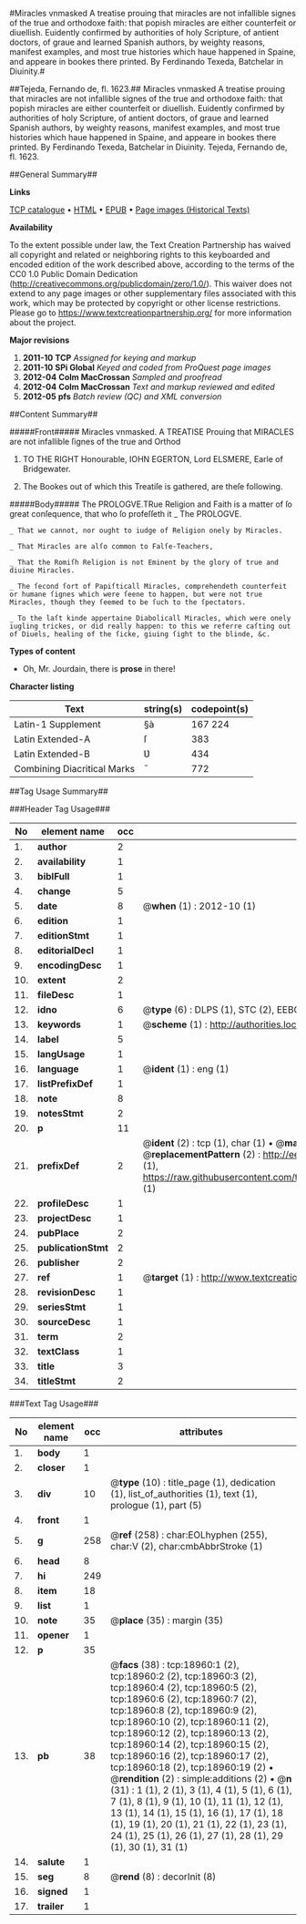 #Miracles vnmasked A treatise prouing that miracles are not infallible signes of the true and orthodoxe faith: that popish miracles are either counterfeit or diuellish. Euidently confirmed by authorities of holy Scripture, of antient doctors, of graue and learned Spanish authors, by weighty reasons, manifest examples, and most true histories which haue happened in Spaine, and appeare in bookes there printed. By Ferdinando Texeda, Batchelar in Diuinity.#

##Tejeda, Fernando de, fl. 1623.##
Miracles vnmasked A treatise prouing that miracles are not infallible signes of the true and orthodoxe faith: that popish miracles are either counterfeit or diuellish. Euidently confirmed by authorities of holy Scripture, of antient doctors, of graue and learned Spanish authors, by weighty reasons, manifest examples, and most true histories which haue happened in Spaine, and appeare in bookes there printed. By Ferdinando Texeda, Batchelar in Diuinity.
Tejeda, Fernando de, fl. 1623.

##General Summary##

**Links**

[TCP catalogue](http://www.ota.ox.ac.uk/tcp/)  • 
[HTML](http://tei.it.ox.ac.uk/tcp/Texts-HTML/free/A13/A13640.html)  • 
[EPUB](http://tei.it.ox.ac.uk/tcp/Texts-EPUB/free/A13/A13640.epub) • 
[Page images (Historical Texts)](https://historicaltexts.jisc.ac.uk/eebo-99853570e)

**Availability**

To the extent possible under law, the Text Creation Partnership has waived all copyright and related or neighboring rights to this keyboarded and encoded edition of the work described above, according to the terms of the CC0 1.0 Public Domain Dedication (http://creativecommons.org/publicdomain/zero/1.0/). This waiver does not extend to any page images or other supplementary files associated with this work, which may be protected by copyright or other license restrictions. Please go to https://www.textcreationpartnership.org/ for more information about the project.

**Major revisions**

1. __2011-10__ __TCP__ *Assigned for keying and markup*
1. __2011-10__ __SPi Global__ *Keyed and coded from ProQuest page images*
1. __2012-04__ __Colm MacCrossan__ *Sampled and proofread*
1. __2012-04__ __Colm MacCrossan__ *Text and markup reviewed and edited*
1. __2012-05__ __pfs__ *Batch review (QC) and XML conversion*

##Content Summary##

#####Front#####
Miracles vnmasked. A TREATISE Prouing that MIRACLES are not infallible ſignes of the true and Orthod
1. TO THE RIGHT Honourable, IOHN EGERTON, Lord ELSMERE, Earle of Bridgewater.

1. The Bookes out of which this Treatiſe is gathered, are theſe following.

#####Body#####
The PROLOGVE.TRue Religion and Faith is a matter of ſo great conſequence, that who ſo profeſſeth it 
    _ The PROLOGVE.

    _ That we cannot, nor ought to iudge of Religion onely by Miracles.

    _ That Miracles are alſo common to Falſe-Teachers,

    _ That the Romiſh Religion is not Eminent by the glory of true and diuine Miracles.

    _ The ſecond ſort of Papiſticall Miracles, comprehendeth counterfeit or humane ſignes which were ſeene to happen, but were not true Miracles, though they ſeemed to be ſuch to the ſpectators.

    _ To the laſt kinde appertaine Diabolicall Miracles, which were onely iugling trickes, or did really happen: to this we referre caſting out of Diuels, healing of the ſicke, giuing ſight to the blinde, &c.

**Types of content**

  * Oh, Mr. Jourdain, there is **prose** in there!

**Character listing**


|Text|string(s)|codepoint(s)|
|---|---|---|
|Latin-1 Supplement|§à|167 224|
|Latin Extended-A|ſ|383|
|Latin Extended-B|Ʋ|434|
|Combining             Diacritical Marks|̄|772|

##Tag Usage Summary##

###Header Tag Usage###

|No|element name|occ|attributes|
|---|---|---|---|
|1.|__author__|2||
|2.|__availability__|1||
|3.|__biblFull__|1||
|4.|__change__|5||
|5.|__date__|8| @__when__ (1) : 2012-10 (1)|
|6.|__edition__|1||
|7.|__editionStmt__|1||
|8.|__editorialDecl__|1||
|9.|__encodingDesc__|1||
|10.|__extent__|2||
|11.|__fileDesc__|1||
|12.|__idno__|6| @__type__ (6) : DLPS (1), STC (2), EEBO-CITATION (1), PROQUEST (1), VID (1)|
|13.|__keywords__|1| @__scheme__ (1) : http://authorities.loc.gov/ (1)|
|14.|__label__|5||
|15.|__langUsage__|1||
|16.|__language__|1| @__ident__ (1) : eng (1)|
|17.|__listPrefixDef__|1||
|18.|__note__|8||
|19.|__notesStmt__|2||
|20.|__p__|11||
|21.|__prefixDef__|2| @__ident__ (2) : tcp (1), char (1)  •  @__matchPattern__ (2) : ([0-9\-]+):([0-9IVX]+) (1), (.+) (1)  •  @__replacementPattern__ (2) : http://eebo.chadwyck.com/downloadtiff?vid=$1&page=$2 (1), https://raw.githubusercontent.com/textcreationpartnership/Texts/master/tcpchars.xml#$1 (1)|
|22.|__profileDesc__|1||
|23.|__projectDesc__|1||
|24.|__pubPlace__|2||
|25.|__publicationStmt__|2||
|26.|__publisher__|2||
|27.|__ref__|1| @__target__ (1) : http://www.textcreationpartnership.org/docs/. (1)|
|28.|__revisionDesc__|1||
|29.|__seriesStmt__|1||
|30.|__sourceDesc__|1||
|31.|__term__|2||
|32.|__textClass__|1||
|33.|__title__|3||
|34.|__titleStmt__|2||


###Text Tag Usage###

|No|element name|occ|attributes|
|---|---|---|---|
|1.|__body__|1||
|2.|__closer__|1||
|3.|__div__|10| @__type__ (10) : title_page (1), dedication (1), list_of_authorities (1), text (1), prologue (1), part (5)|
|4.|__front__|1||
|5.|__g__|258| @__ref__ (258) : char:EOLhyphen (255), char:V (2), char:cmbAbbrStroke (1)|
|6.|__head__|8||
|7.|__hi__|249||
|8.|__item__|18||
|9.|__list__|1||
|10.|__note__|35| @__place__ (35) : margin (35)|
|11.|__opener__|1||
|12.|__p__|35||
|13.|__pb__|38| @__facs__ (38) : tcp:18960:1 (2), tcp:18960:2 (2), tcp:18960:3 (2), tcp:18960:4 (2), tcp:18960:5 (2), tcp:18960:6 (2), tcp:18960:7 (2), tcp:18960:8 (2), tcp:18960:9 (2), tcp:18960:10 (2), tcp:18960:11 (2), tcp:18960:12 (2), tcp:18960:13 (2), tcp:18960:14 (2), tcp:18960:15 (2), tcp:18960:16 (2), tcp:18960:17 (2), tcp:18960:18 (2), tcp:18960:19 (2)  •  @__rendition__ (2) : simple:additions (2)  •  @__n__ (31) : 1 (1), 2 (1), 3 (1), 4 (1), 5 (1), 6 (1), 7 (1), 8 (1), 9 (1), 10 (1), 11 (1), 12 (1), 13 (1), 14 (1), 15 (1), 16 (1), 17 (1), 18 (1), 19 (1), 20 (1), 21 (1), 22 (1), 23 (1), 24 (1), 25 (1), 26 (1), 27 (1), 28 (1), 29 (1), 30 (1), 31 (1)|
|14.|__salute__|1||
|15.|__seg__|8| @__rend__ (8) : decorInit (8)|
|16.|__signed__|1||
|17.|__trailer__|1||
